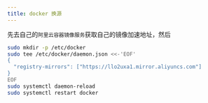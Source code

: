 ```yaml
---
title: docker 换源
---
```


先去自己的`阿里云容器镜像服务`获取自己的镜像加速地址，然后

```bash
sudo mkdir -p /etc/docker
sudo tee /etc/docker/daemon.json <<-'EOF'
{
  "registry-mirrors": ["https://llo2uxa1.mirror.aliyuncs.com"]
}
EOF
sudo systemctl daemon-reload
sudo systemctl restart docker
```

